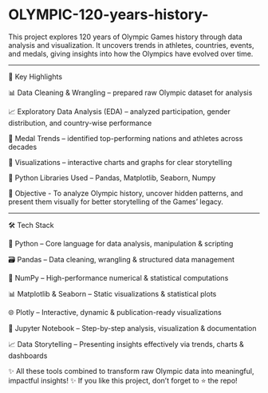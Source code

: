 # OLYMPIC-120-years-history-
This project explores 120 years of Olympic Games history through data analysis and visualization. It uncovers trends in athletes, countries, events, and medals, giving insights into how the Olympics have evolved over time. 

--------------

🔑 Key Highlights

📊 Data Cleaning & Wrangling – prepared raw Olympic dataset for analysis

📈 Exploratory Data Analysis (EDA) – analyzed participation, gender distribution, and country-wise performance

🥇 Medal Trends – identified top-performing nations and athletes across decades

🎨 Visualizations – interactive charts and graphs for clear storytelling

🤖 Python Libraries Used – Pandas, Matplotlib, Seaborn, Numpy

🚀 Objective - To analyze Olympic history, uncover hidden patterns, and present them visually for better storytelling of the Games’ legacy.

------------

🛠️ Tech Stack

🐍 Python – Core language for data analysis, manipulation & scripting

🗃️ Pandas – Data cleaning, wrangling & structured data management

🔢 NumPy – High-performance numerical & statistical computations

📊 Matplotlib & Seaborn – Static visualizations & statistical plots

🌐 Plotly – Interactive, dynamic & publication-ready visualizations

📓 Jupyter Notebook – Step-by-step analysis, visualization & documentation

📈 Data Storytelling – Presenting insights effectively via trends, charts & dashboards



✨ All these tools combined to transform raw Olympic data into meaningful, impactful insights!
✨ If you like this project, don’t forget to ⭐ the repo!
